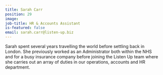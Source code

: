 ```yaml
---
title: Sarah Carr
position: 29
image: 
job-title: HR & Accounts Assistant
is-featured: false
email: sarah.carr@listen-up.biz
---
```


Sarah spent several years travelling the world before settling back in London. She previously worked as an Administrator both within the NHS and for a busy insurance company before joining the Listen Up team where she carries out an array of duties in our operations, accounts and HR department.